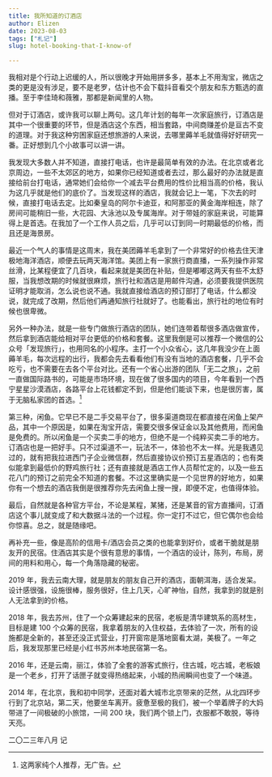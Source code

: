 ```yaml
---
title: 我所知道的订酒店
author: Elizen
date: 2023-08-03
tags: ["札记"]
slug: hotel-booking-that-I-know-of

---
```


我相对是个行动上迟缓的人，所以很晚才开始用拼多多，基本上不用淘宝，微店之类的更是没有涉足，要不是老罗，估计也不会下载抖音看交个朋友和东方甄选的直播。至于李佳琦和薇雅，那都是新闻里的人物。

但对于订酒店，或许我可以聊上两句。这几年计划的每年一次家庭旅行，订酒店是其中一个很重要的环节，但是酒店这个东西，相当套路，中间商赚差价是亘古不变的道理。对于我这种穷困家庭还想旅游的人来说，去哪里薅羊毛就值得好好研究一番。正好想到几个小故事可以讲一讲。

我发现大多数人并不知道，直接打电话，也许是最简单有效的办法。在北京或者北京周边，一些不太郊区的地方，如果你已经知道或者去过，那么最好的办法就是直接给前台打电话，通常她们会给你一个减去平台费用的性价比相当高的价格，我认为这几乎就是他们的底价了。当发现这样的酒店，我就会记上一笔，下次去的时候，直接打电话去定。比如秦皇岛的阿尔卡迪亚，和阿那亚的黄金海岸相连，除了房间可能稍旧一些，大花园、大泳池以及专属海岸。对于带娃的家庭来说，可能算得上是首选。在我加了一个工作人员之后，几乎可以订到同一时期最低的价格，而且还是海景房。

最近一个气人的事情是这周末，我在美团薅羊毛拿到了一个非常好的价格去住天津极地海洋酒店，顺便去玩两天海洋馆。美团上有一家旅行商直播，一系列操作非常丝滑，比某程便宜了几百块，看起来就是美团在补贴，但是嘟嘟这两天有些不太舒服，当我想改期的时候就很麻烦，旅行社和酒店是用邮件沟通，必须要我提供医院证明才能取消，怎么说也说不通。我就直接给酒店的预订部打了电话，什么都没说，就完成了改期，然后他们再通知旅行社就好了。也能看出，旅行社的地位有时候也很卑微。

另外一种办法，就是一些专门做旅行酒店的团队，她们连带着帮很多酒店做宣传，然后拿到酒店能给相对平台更低的价格和套餐。这里我倒是可以推荐一个微信的公众号「发现旅行」，也用同名的小程序。主打一个小众省心，这几年我没少在上面薅羊毛，每次远程的出行，我都会先去看看他们有没有当地的酒店套餐，几乎不会吃亏，也不需要在去各个平台对比。还有一个省心出游的团队「无二之旅」，之前一直做国际路书的，可能是市场环境，现在做了很多国内的项目，今年看到一个西宁星星沙漠酒店，各路平台上花钱都定不到，但是他们能谈下来，也是很厉害，属于无脑私家团的首选。[^1]

第三种，闲鱼。它早已不是二手交易平台了，很多渠道商现在都直接在闲鱼上架产品，其中一个原因是，如果在淘宝开店，需要交很多保证金以及其他费用，而闲鱼是免费的。所以闲鱼是一个买卖二手的地方，但绝不是一个纯粹买卖二手的地方。订酒店也是一把好手。只不过渠道不一，玩法不一，体验也不太一样。光是我遇见过的，就有把我拉进西门子企业微信群，然后直接协议价预订五星酒店的；也有类似能拿到最低价的野鸡旅行社；还有直接就是酒店工作人员帮忙定的，以及一些五花八门的预订之前完全不知道的套餐。不过这里确实是一个见世界的好地方，如果你有一个想去的酒店我倒是很推荐你先去闲鱼上搜一搜，即便不定，也值得体验。

最后，自然就是各种官方平台，不论是某程，某猪，还是某音的官方直播间，订酒店这个事儿就变成了和大数据斗法的一个过程。你一定打不过它，但它偶尔也会给你惊喜。总之，就是随缘吧。

再补充一些，像是高阶的信用卡/酒店会员之类的也能拿到好价，或者干脆就是朋友开的民宿。住酒店其实是个很有意思的事情，一个酒店的设计，陈列，布局，房间的用料和用心，每一个角落隐藏的秘密。

2019 年，我去云南大理，就是朋友的朋友自己开的酒店，面朝洱海，适合发呆。设计感很强，设施很棒，服务很好，住上几天，心旷神怡，自然，我拿到的就是别人无法拿到的价格。

2018 年，我去苏州，住了一个众筹建起来的民宿，老板是清华建筑系的高材生，目标是建 100 个众筹的民宿，我拿着朋友的入住权益，去体验了一次，所有的设施都是全新的，甚至还没正式营业，打开窗帘是落地窗看太湖，美极了。一年之后，我发现那里已经是小红书苏州本地民宿第一名。

2016 年，还是云南，丽江，体验了全套的游客式旅行，住古城，吃古城，老板娘是一个老乡，打开了话匣子就变得热络起来，小城的热闹瞬间也变了一个味道。

2014 年，在北京，我和初中同学，还面对着大城市北京带来的茫然，从北四环步行到了北京站，第二天，他要坐车离开。疲惫至极的我们，被一个举着牌子的大妈带进了一间极破的小旅馆，一间 200 块，我们两个锁上门，衣服都不敢脱，等待天亮。

二〇二三年八月 记

[^1]: 这两家纯个人推荐，无广告。